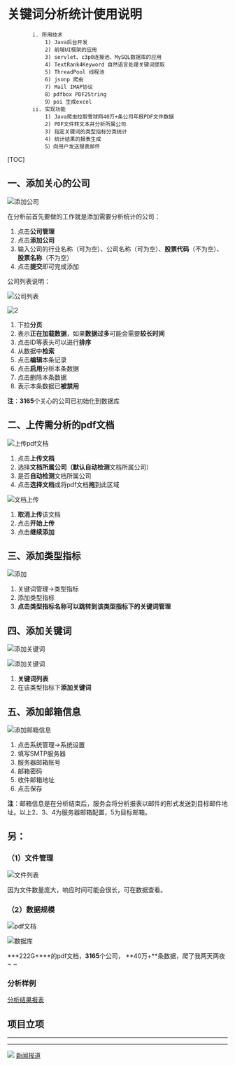 # 关键词分析统计使用说明

			i. 所用技术
				1) Java后台开发
				2) 前端UI框架的应用
				3) servlet、c3p0连接池、MySQL数据库的应用
				4) TextRank4Keyword 自然语言处理关键词提取
				5) ThreadPool 线程池
				6) jsonp 爬虫
				7) Mail IMAP协议
				8）pdfbox PDF2String
				9）poi 生成excel
			ii. 实现功能
				1) Java爬虫拉取雪球网40万+条公司年报PDF文件数据
				2) PDF文件转文本并分析所属公司
				3) 指定关键词的类型指标分类统计
				4) 统计结果的报表生成
				5）向用户发送报表邮件

[TOC]

## 一、添加关心的公司

![添加公司](imgs/0.png)

在分析前首先要做的工作就是添加需要分析统计的公司：

1. 点击**公司管理**
2. 点击**添加公司**
3. 输入公司的行业名称（可为空）、公司名称（可为空）、**股票代码**（不为空）、**股票名称**（不为空）
4. 点击**提交**即可完成添加

公司列表说明：

![公司列表](imgs/2.png)

![2](imgs/3.png)

1. 下拉**分页**
2. 表示**正在加载数据**，如果**数据过多**可能会需要**较长时间**
3. 点击ID等表头可以进行**排序**
4. 从数据中**检索**
5. 点击**编辑**本条记录
6. 点击**启用**分析本条数据
7. 点击删除本条数据
8. 表示本条数据已**被禁用**

**注**：**3165**个关心的公司已初始化到数据库

## 二、上传需分析的pdf文档

![上传pdf文档](imgs/4.png)

1. 点击**上传文档**
2. 选择**文档所属公司（**默认**自动检测**文档所属公司）
3. 是否**自动检测**文档所属公司
4. 点击**选择文档**或将pdf文档**拖**到此区域

![文档上传](imgs/5.png)

1. **取消上传**该文档
2. 点击**开始上传**
3. 点击**继续添加**

## 三、添加类型指标

![添加](imgs/6.png)



1. 关键词管理→类型指标
2. 添加类型指标
3. **点击类型指标名称可以跳转到该类型指标下的关键词管理**

## 四、添加关键词

![添加关键词](imgs/8.png)

![添加关键词](imgs/9.png)

1. **关键词列表**
2. 在该类型指标下**添加关键词**

## 五、添加邮箱信息

![添加邮箱信息](imgs/11.png)

1. 点击系统管理→系统设置
2. 填写SMTP服务器
3. 服务器邮箱账号
4. 邮箱密码
5. 收件邮箱地址
6. 点击保存

**注**：邮箱信息是在分析结束后，服务会将分析报表以邮件的形式发送到目标邮件地址。以上2、3、4为服务器邮箱配置，5为目标邮箱。

## 另：

### （1）文件管理

![文件列表](imgs/10.png)

因为文件数量庞大，响应时间可能会很长，可在数据查看。

### （2）数据规模

![pdf文档](imgs/12.png)

![数据库](imgs/14.png)

 ***222G+***的pdf文档，**3165**个公司， **40万+**条数据，爬了我两天两夜~ ~
### 分析样例
[分析结果报表](关键词分析结果2018-12-24%2017.08.14.0.xls)


## 项目立项                                                                                                                                                           


---
***

![](imgs/15.png)
[新闻报道](https://ie.jxust.edu.cn/info/1078/9004.htm)                                                                                                                                                                                 